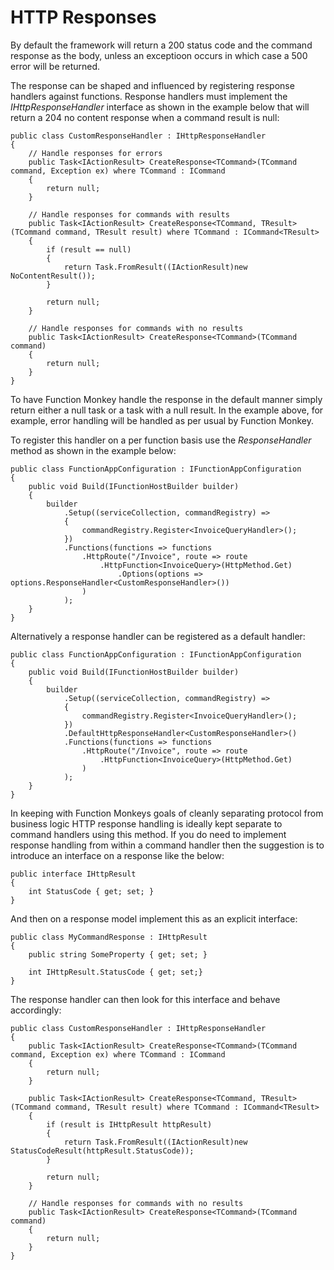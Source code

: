 # HTTP Responses

By default the framework will return a 200 status code and the command response as the body, unless an exceptioon occurs in which case a 500 error will be returned.

The response can be shaped and influenced by registering response handlers against functions. Response handlers must implement the _IHttpResponseHandler_ interface as shown in the example below that will return a 204 no content response when a command result is null:

    public class CustomResponseHandler : IHttpResponseHandler
    {
        // Handle responses for errors
        public Task<IActionResult> CreateResponse<TCommand>(TCommand command, Exception ex) where TCommand : ICommand
        {
            return null;
        }

        // Handle responses for commands with results
        public Task<IActionResult> CreateResponse<TCommand, TResult>(TCommand command, TResult result) where TCommand : ICommand<TResult>
        {
            if (result == null)
            {
                return Task.FromResult((IActionResult)new NoContentResult());
            }

            return null;
        }

        // Handle responses for commands with no results
        public Task<IActionResult> CreateResponse<TCommand>(TCommand command)
        {
            return null;
        }
    }

To have Function Monkey handle the response in the default manner simply return either a null task or a task with a null result. In the example above, for example, error handling will be handled as per usual by Function Monkey.

To register this handler on a per function basis use the _ResponseHandler_ method as shown in the example below:

    public class FunctionAppConfiguration : IFunctionAppConfiguration
    {
        public void Build(IFunctionHostBuilder builder)
        {
            builder
                .Setup((serviceCollection, commandRegistry) =>
                {
                    commandRegistry.Register<InvoiceQueryHandler>();
                })
                .Functions(functions => functions
                    .HttpRoute("/Invoice", route => route
                        .HttpFunction<InvoiceQuery>(HttpMethod.Get)
                            .Options(options => options.ResponseHandler<CustomResponseHandler>())
                    )
                );
        }
    }

Alternatively a response handler can be registered as a default handler:

    public class FunctionAppConfiguration : IFunctionAppConfiguration
    {
        public void Build(IFunctionHostBuilder builder)
        {
            builder
                .Setup((serviceCollection, commandRegistry) =>
                {
                    commandRegistry.Register<InvoiceQueryHandler>();
                })
                .DefaultHttpResponseHandler<CustomResponseHandler>()
                .Functions(functions => functions
                    .HttpRoute("/Invoice", route => route
                        .HttpFunction<InvoiceQuery>(HttpMethod.Get)
                    )
                );
        }
    }

In keeping with Function Monkeys goals of cleanly separating protocol from business logic HTTP response handling is ideally kept separate to command handlers using this method. If you do need to implement response handling from within a command handler then the suggestion is to introduce an interface on a response like the below:

    public interface IHttpResult
    {        
        int StatusCode { get; set; }
    }

And then on a response model implement this as an explicit interface:

    public class MyCommandResponse : IHttpResult
    {
        public string SomeProperty { get; set; }

        int IHttpResult.StatusCode { get; set;}
    }

The response handler can then look for this interface and behave accordingly:

    public class CustomResponseHandler : IHttpResponseHandler
    {
        public Task<IActionResult> CreateResponse<TCommand>(TCommand command, Exception ex) where TCommand : ICommand
        {
            return null;
        }

        public Task<IActionResult> CreateResponse<TCommand, TResult>(TCommand command, TResult result) where TCommand : ICommand<TResult>
        {
            if (result is IHttpResult httpResult)
            {
                return Task.FromResult((IActionResult)new StatusCodeResult(httpResult.StatusCode));
            }

            return null;
        }

        // Handle responses for commands with no results
        public Task<IActionResult> CreateResponse<TCommand>(TCommand command)
        {
            return null;
        }
    }

